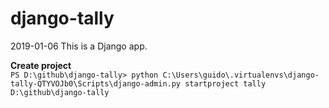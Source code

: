 # django-tally
2019-01-06 This is a Django app.

**Create project**  
```PS D:\github\django-tally> python C:\Users\guido\.virtualenvs\django-tally-QTYVOJb0\Scripts\django-admin.py startproject tally D:\github\django-tally```

